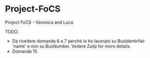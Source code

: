 # Project-FoCS

Project FoCS - Veronica and Luca

TODO:
* Da rivedere domanda 6 e 7 perchè io ho lavorato su BusIdentirfier 'name' e non su BusNumber. Vedere Zulip for more details. 
* Domanda 15 